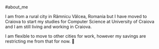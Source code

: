 #about_me 

I am from a rural city in Râmnicu Vâlcea, Romania but I have moved to Craiova to start my studies for Computer Science at University of Craiova and I am still living and working in Craiova.

I am flexible to move to other cities for work, however my savings are restricting me from that for now. 💸